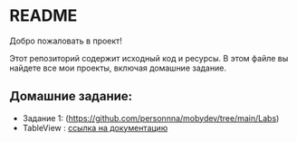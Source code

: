 # README

Добро пожаловать в проект!

Этот репозиторий содержит исходный код и ресурсы. В этом файле вы найдете все мои проекты, включая домашние задание.

## Домашние задание:

- Задание 1: (https://github.com/personnna/mobydev/tree/main/Labs)
- TableView : [ссылка на документацию](https://example.com)
